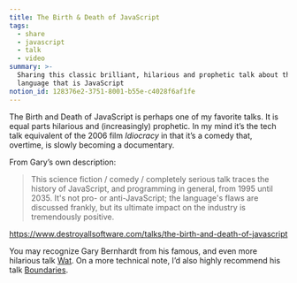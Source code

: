```yaml
---
title: The Birth & Death of JavaScript
tags:
  - share
  - javascript
  - talk
  - video
summary: >-
  Sharing this classic brilliant, hilarious and prophetic talk about the crazy
  language that is JavaScript
notion_id: 128376e2-3751-8001-b55e-c4028f6af1fe
---
```

The Birth and Death of JavaScript is perhaps one of my favorite talks. It is equal parts hilarious and (increasingly) prophetic. In my mind it’s the tech talk equivalent of the 2006 film _Idiocracy_ in that it’s a comedy that, overtime, is slowly becoming a documentary.

From Gary’s own description:

> This science fiction / comedy / completely serious talk traces the history of JavaScript, and programming in general, from 1995 until 2035. It's not pro- or anti-JavaScript; the language's flaws are discussed frankly, but its ultimate impact on the industry is tremendously positive.

<https://www.destroyallsoftware.com/talks/the-birth-and-death-of-javascript>

You may recognize Gary Bernhardt from his famous, and even more hilarious talk [Wat](https://www.destroyallsoftware.com/talks/wat). On a more technical note, I’d also highly recommend his talk [Boundaries](https://www.destroyallsoftware.com/talks/boundaries).

